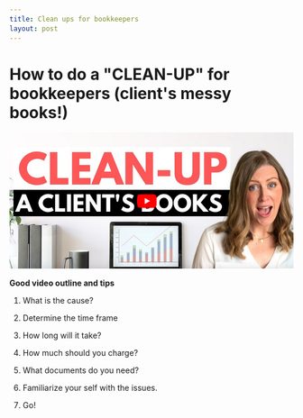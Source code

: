 ```yaml
---
title: Clean ups for bookkeepers
layout: post
---
```


# How to do a "CLEAN-UP" for bookkeepers (client's messy books!)

[](https://www.youtube.com/watch?v=moRR3fc61XE)

![](/assets/misc/cleanup.png)

**Good video outline and tips**


1. What is the cause?

2. Determine the time frame

3. How long will it take?

4. How much should you charge?

5. What documents do you need?

6. Familiarize your self with the issues.

7. Go!
